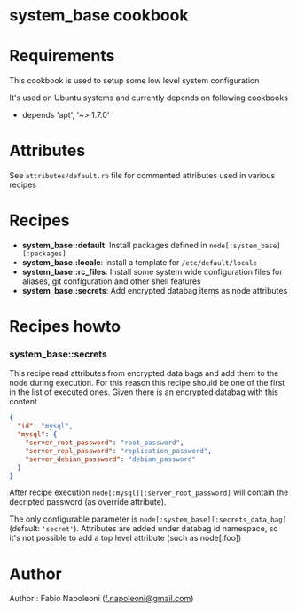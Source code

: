 # system_base cookbook

# Requirements

This cookbook is used to setup some low level system configuration

It's used on Ubuntu systems and currently depends on following cookbooks

* depends 'apt', '~> 1.7.0'

# Attributes

See `attributes/default.rb` file for commented attributes used in various recipes

# Recipes

* __system_base::default__: Install packages defined in `node[:system_base][:packages]`
* __system_base::locale__: Install a template for `/etc/default/locale`
* __system_base::rc_files__: Install some system wide configuration files for aliases, git configuration and other shell features
* __system_base::secrets__: Add encrypted databag items as node attributes

# Recipes howto

### system_base::secrets

This recipe read attributes from encrypted data bags and add them to the node during execution. For this reason this recipe
 should be one of the first in the list of executed ones. Given there is an encrypted databag with this content

```json
{
  "id": "mysql",
  "mysql": {
    "server_root_password": "root_password",
    "server_repl_password": "replication_password",
    "server_debian_password": "debian_password"
  }
}
```

After recipe execution `node[:mysql][:server_root_password]` will contain the decripted password (as override attribute).

The only configurable parameter is `node[:system_base][:secrets_data_bag]` (default: `'secret'`). Attributes are added
under databag id namespace, so it's not possible to add a top level attribute (such as node[:foo])

# Author

Author:: Fabio Napoleoni (<f.napoleoni@gmail.com>)
